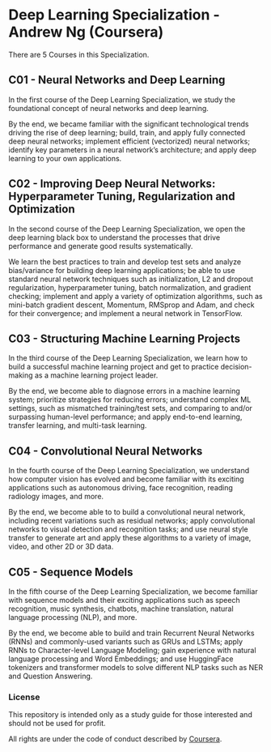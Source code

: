 # Deep Learning Specialization - Andrew Ng (Coursera)

There are 5 Courses in this Specialization.

## C01 - Neural Networks and Deep Learning
In the first course of the Deep Learning Specialization, we study the foundational concept of neural networks and deep learning. 

By the end, we became familiar with the significant technological trends driving the rise of deep learning; build, train, and apply fully connected deep neural networks; implement efficient (vectorized) neural networks; identify key parameters in a neural network’s architecture; and apply deep learning to your own applications.

## C02 - Improving Deep Neural Networks: Hyperparameter Tuning, Regularization and Optimization
In the second course of the Deep Learning Specialization, we open the deep learning black box to understand the processes that drive performance and generate good results systematically. 

We learn the best practices to train and develop test sets and analyze bias/variance for building deep learning applications; be able to use standard neural network techniques such as initialization, L2 and dropout regularization, hyperparameter tuning, batch normalization, and gradient checking; implement and apply a variety of optimization algorithms, such as mini-batch gradient descent, Momentum, RMSprop and Adam, and check for their convergence; and implement a neural network in TensorFlow.

## C03 - Structuring Machine Learning Projects
In the third course of the Deep Learning Specialization, we learn how to build a successful machine learning project and get to practice decision-making as a machine learning project leader. 

By the end, we become able to diagnose errors in a machine learning system; prioritize strategies for reducing errors; understand complex ML settings, such as mismatched training/test sets, and comparing to and/or surpassing human-level performance; and apply end-to-end learning, transfer learning, and multi-task learning.

## C04 - Convolutional Neural Networks
In the fourth course of the Deep Learning Specialization, we understand how computer vision has evolved and become familiar with its exciting applications such as autonomous driving, face recognition, reading radiology images, and more.

By the end, we become able to to build a convolutional neural network, including recent variations such as residual networks; apply convolutional networks to visual detection and recognition tasks; and use neural style transfer to generate art and apply these algorithms to a variety of image, video, and other 2D or 3D data. 

## C05 - Sequence Models
In the fifth course of the Deep Learning Specialization, we become familiar with sequence models and their exciting applications such as speech recognition, music synthesis, chatbots, machine translation, natural language processing (NLP), and more. 

By the end, we become able to build and train Recurrent Neural Networks (RNNs) and commonly-used variants such as GRUs and LSTMs; apply RNNs to Character-level Language Modeling; gain experience with natural language processing and Word Embeddings; and use HuggingFace tokenizers and transformer models to solve different NLP tasks such as NER and Question Answering.

### **License**

This repository is intended only as a study guide for those interested and should not be used for profit.

All rights are under the code of conduct described by [Coursera](https://www.coursera.org/).
